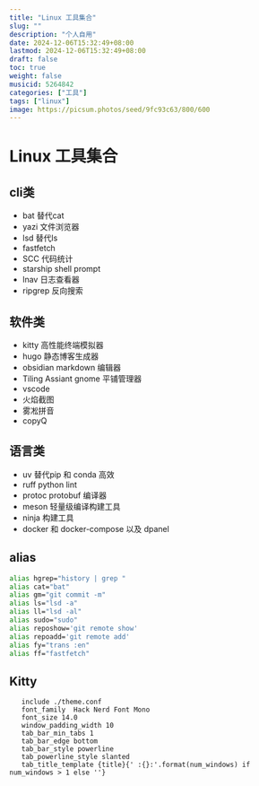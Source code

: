 ```yaml
---
title: "Linux 工具集合"
slug: ""
description: "个人自用"
date: 2024-12-06T15:32:49+08:00
lastmod: 2024-12-06T15:32:49+08:00
draft: false
toc: true
weight: false
musicid: 5264842
categories: ["工具"]
tags: ["linux"]
image: https://picsum.photos/seed/9fc93c63/800/600
---
```

# Linux 工具集合
## cli类
- bat  替代cat
- yazi 文件浏览器
- lsd 替代ls
- fastfetch
- SCC 代码统计
- starship shell prompt
- lnav 日志查看器
- ripgrep  反向搜索
## 软件类
- kitty 高性能终端模拟器
- hugo 静态博客生成器
- obsidian markdown 编辑器
- Tiling Assiant gnome 平铺管理器
- vscode
- 火焰截图
- 雾凇拼音
- copyQ
## 语言类
- uv 替代pip 和 conda 高效
- ruff  python lint
- protoc protobuf 编译器
- meson 轻量级编译构建工具
- ninja 构建工具
- docker 和 docker-compose 以及 dpanel
## alias
```bash
alias hgrep="history | grep "
alias cat="bat"
alias gm="git commit -m"
alias ls="lsd -a"
alias ll="lsd -al"
alias sudo="sudo"
alias reposhow='git remote show'
alias repoadd='git remote add'
alias fy="trans :en"
alias ff="fastfetch"
```

## Kitty
```shell
   include ./theme.conf
   font_family  Hack Nerd Font Mono
   font_size 14.0
   window_padding_width 10
   tab_bar_min_tabs 1
   tab_bar_edge bottom
   tab_bar_style powerline
   tab_powerline_style slanted
   tab_title_template {title}{' :{}:'.format(num_windows) if num_windows > 1 else ''}
```
